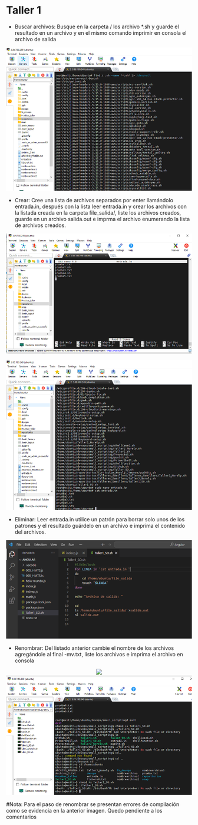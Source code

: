 # Taller 1
 - Buscar archivos: Busque en la carpeta / los archivo *.sh y guarde el resultado en un
archivo y en el mismo comando imprimir en consola el archivo de salida
<p align="center">
<img src="https://github.com/NorelyJ/Talleres_Semillero/blob/1f3f08fdbe87725f70b7170ba265b9a98f8f656e/Taller1.SO.PNG" >
</p>

 - Crear: Cree una lista de archivos separados por enter llamándolo entrada.in,
después con la lista leer entrada.in y crear los archivos con la listada
creada en la carpeta file_salida/, liste los archivos creados, guarde en un
archivo salida.out e imprma el archivo enumerando la lista de archivos
creados.

<p align="center">
<img src="https://github.com/NorelyJ/Talleres_Semillero/blob/1f3f08fdbe87725f70b7170ba265b9a98f8f656e/Taller1.1.SO.PNG" >
</p>

<p align="center">
<img src="https://github.com/NorelyJ/Talleres_Semillero/blob/1f3f08fdbe87725f70b7170ba265b9a98f8f656e/Taller1.2.SO.PNG" >
</p>


 - Eliminar: Leer entrada.in utilice un patrón para borrar solo unos de los patrones y
el resultado guárdelo en un archivo e imprima el contenido del archivos.

<p align="center">
<img src="https://github.com/NorelyJ/Talleres_Semillero/blob/1f3f08fdbe87725f70b7170ba265b9a98f8f656e/Taller1.3.SO.PNG" >
</p>



 - Renombrar: Del listado anterior cambie el nombre de los archivos agregándole al
final -mv.txt, liste los archivos e imprima el archivo en consola

<p align="center">
<img src="<p align="center">
<img src="https://github.com/NorelyJ/Talleres_Semillero/blob/52ba2f7bdbc4be79a844560878671f60d05b884a/Taller1.4.SO.PNG" >
</p>


#Nota: Para el paso de renombrar se presentan errores de compilación como se evidencia en la anterior imagen. Quedo pendiente a los comentarios
